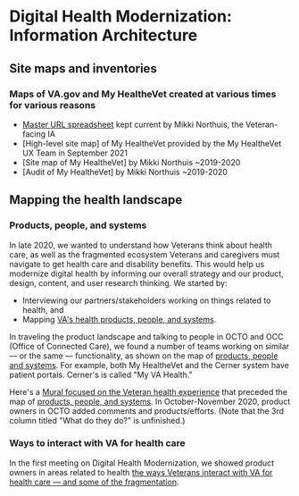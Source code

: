 # Digital Health Modernization: Information Architecture 

## Site maps and inventories 
### Maps of VA.gov and My HealtheVet created at various times for various reasons 
* [Master URL spreadsheet](https://docs.google.com/spreadsheets/d/1YucOtYihweNPI1gYtCgdsinKQmH4DMuSgPaSgJMfyYk/edit?usp=sharing) kept current by Mikki Northuis, the Veteran-facing IA
* [High-level site map] of My HealtheVet provided by the My HealtheVet UX Team in September 2021
* [Site map of My HealtheVet] by Mikki Northuis ~2019-2020
* [Audit of My HealtheVet] by Mikki Northuis ~2019-2020

## Mapping the health landscape 
### Products, people, and systems
In late 2020, we wanted to understand how Veterans think about health care, as well as the fragmented ecosystem Veterans and caregivers must navigate to get health care and disability benefits. This would help us modernize digital health by informing our overall strategy and our product, design, content, and user research thinking. We started by:
* Interviewing our partners/stakeholders working on things related to health, and 
* Mapping [VA's health products, people, and systems](https://app.mural.co/t/departmentofveteransaffairs9999/m/departmentofveteransaffairs9999/1606314329344/1d6343c768f02ec0ab12eab999c331b3c64b29eb). 

In traveling the product landscape and talking to people in OCTO and OCC (Office of Connected Care), we found a number of teams working on similar — or the same — functionality, as shown on the map of [products, people and systems](https://app.mural.co/t/departmentofveteransaffairs9999/m/departmentofveteransaffairs9999/1606314329344/1d6343c768f02ec0ab12eab999c331b3c64b29eb). For example, both My HealtheVet and the Cerner system have patient portals. Cerner's is called "My VA Health." 

Here's a [Mural focused on the Veteran health experience](https://app.mural.co/t/departmentofveteransaffairs9999/m/departmentofveteransaffairs9999/1604084474211/631b50e308fb47bdeaf39d81189e5d53ed6f057a) that preceded the map of [products, people, and systems](https://app.mural.co/t/departmentofveteransaffairs9999/m/departmentofveteransaffairs9999/1606314329344/1d6343c768f02ec0ab12eab999c331b3c64b29eb). In October-November 2020, product owners in OCTO added comments and products/efforts. (Note that the 3rd column titled "What do they do?" is unfinished.)

### Ways to interact with VA for health care 
In the first meeting on Digital Health Modernization, we showed product owners in areas related to health [the ways Veterans interact with VA for health care — and some of the fragmentation](
https://app.mural.co/t/departmentofveteransaffairs9999/m/departmentofveteransaffairs9999/1602782394969/9006b3abe87a8028de50c3f089378dfe00269a5b).

